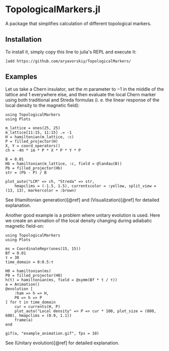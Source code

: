 # TopologicalMarkers.jl

A package that simplifies calculation of different topological markers.

## Installation

To install it, simply copy this line to julia's REPL and execute it:

```
]add https://github.com/aryavorskiy/TopologicalMarkers/
```

## Examples

Let us take a Chern insulator, set the $m$ parameter to $-1$ in the middle of the lattice and $1$ everywhere else,
and then evaluate the local Chern marker using both traditional and Streda formulas (i. e. the linear response of the local density to the magnetic field):

```@example
using TopologicalMarkers
using Plots

m_lattice = ones(25, 25)
m_lattice[11:15, 11:15] .= -1
H = hamiltonian(m_lattice, :c)
P = filled_projector(H)
X, Y = coord_operators()
ch = -4π * im * P * X * P * Y * P

B = 0.01
Hb = hamiltonian(m_lattice, :c, field = @landau(B))
Pb = filled_projector(Hb)
str = (Pb - P) / B

plot_auto("LCM" => ch, "Streda" => str, 
    hmapclims = (-1.5, 1.5), currentscolor = :yellow, split_view = (13, 13), markercolor = :brown)
```

See (Hamiltonian generation)[@ref] and (Visualization)[@ref] for detailed explanation.

Another good example is a problem where unitary evolution is used. 
Here we create an animation of the local density changing during adiabatic magnetic field-on:

```@example
using TopologicalMarkers
using Plots

ms = CoordinateRepr(ones(15, 15))
Bf = 0.01
τ = 30
time_domain = 0:0.5:τ

H0 = hamiltonian(ms)
P0 = filled_projector(H0)
h(t) = hamiltonian(ms, field = @symm(Bf * t / τ))
a = Animation()
@evolution [
    :ham => h => H,
    P0 => h => P
] for t in time_domain
    cur = currents(H, P)
    plot_auto("Local density" => P => cur * 100, plot_size = (800, 600), hmapclims = (0.9, 1.1))
    frame(a)
end

gif(a, "example_animation.gif", fps = 10)
```

See (Unitary evolution)[@ref] for detailed explanation.